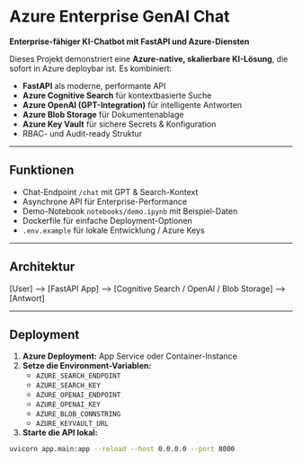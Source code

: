 # Azure Enterprise GenAI Chat

**Enterprise-fähiger KI-Chatbot mit FastAPI und Azure-Diensten**

Dieses Projekt demonstriert eine **Azure-native, skalierbare KI-Lösung**, die sofort in Azure deploybar ist. Es kombiniert:

- **FastAPI** als moderne, performante API  
- **Azure Cognitive Search** für kontextbasierte Suche  
- **Azure OpenAI (GPT-Integration)** für intelligente Antworten  
- **Azure Blob Storage** für Dokumentenablage  
- **Azure Key Vault** für sichere Secrets & Konfiguration  
- RBAC- und Audit-ready Struktur  

---

## Funktionen

- Chat-Endpoint `/chat` mit GPT & Search-Kontext  
- Asynchrone API für Enterprise-Performance  
- Demo-Notebook `notebooks/demo.ipynb` mit Beispiel-Daten  
- Dockerfile für einfache Deployment-Optionen  
- `.env.example` für lokale Entwicklung / Azure Keys  

---

## Architektur

[User] --> [FastAPI App] --> [Cognitive Search / OpenAI / Blob Storage] --> [Antwort]

---

## Deployment

1. **Azure Deployment:** App Service oder Container-Instance  
2. **Setze die Environment-Variablen:**
   - `AZURE_SEARCH_ENDPOINT`  
   - `AZURE_SEARCH_KEY`  
   - `AZURE_OPENAI_ENDPOINT`  
   - `AZURE_OPENAI_KEY`  
   - `AZURE_BLOB_CONNSTRING`  
   - `AZURE_KEYVAULT_URL`  
3. **Starte die API lokal:**
```bash
uvicorn app.main:app --reload --host 0.0.0.0 --port 8000
